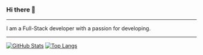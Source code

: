 ### Hi there 👋
_________________
I am a Full-Stack developer with a passion for developing.
_________________

[![GitHub Stats](https://github-readme-stats.vercel.app/api?username=alexiaCat&show_icons=true&hide=issues,contribs&theme=tokyonight)](https://github.com/anuraghazra/github-readme-stats)
[![Top Langs](https://github-readme-stats.vercel.app/api/top-langs/?username=alexiaCat&layout=compact&theme=tokyonight)](https://github.com/anuraghazra/github-readme-stats)


